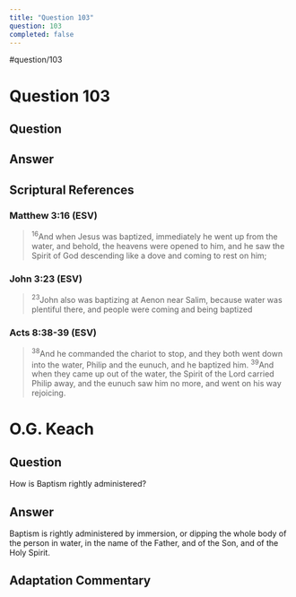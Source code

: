 ```yaml
---
title: "Question 103"
question: 103
completed: false
---
```

#question/103
# Question 103

## Question


## Answer


## Scriptural References
### Matthew 3:16 (ESV)
> <sup>16</sup>And when Jesus was baptized, immediately he went up from the water, and behold, the heavens were opened to him, and he saw the Spirit of God descending like a dove and coming to rest on him;

### John 3:23 (ESV)
> <sup>23</sup>John also was baptizing at Aenon near Salim, because water was plentiful there, and people were coming and being baptized

### Acts 8:38-39 (ESV)
> <sup>38</sup>And he commanded the chariot to stop, and they both went down into the water, Philip and the eunuch, and he baptized him.
> <sup>39</sup>And when they came up out of the water, the Spirit of the Lord carried Philip away, and the eunuch saw him no more, and went on his way rejoicing.

# O.G. Keach
## Question
How is Baptism rightly administered?

## Answer
Baptism is rightly administered by immersion, or dipping the whole body of the person in water, in the name of the Father, and of the Son, and of the Holy Spirit.

## Adaptation Commentary
